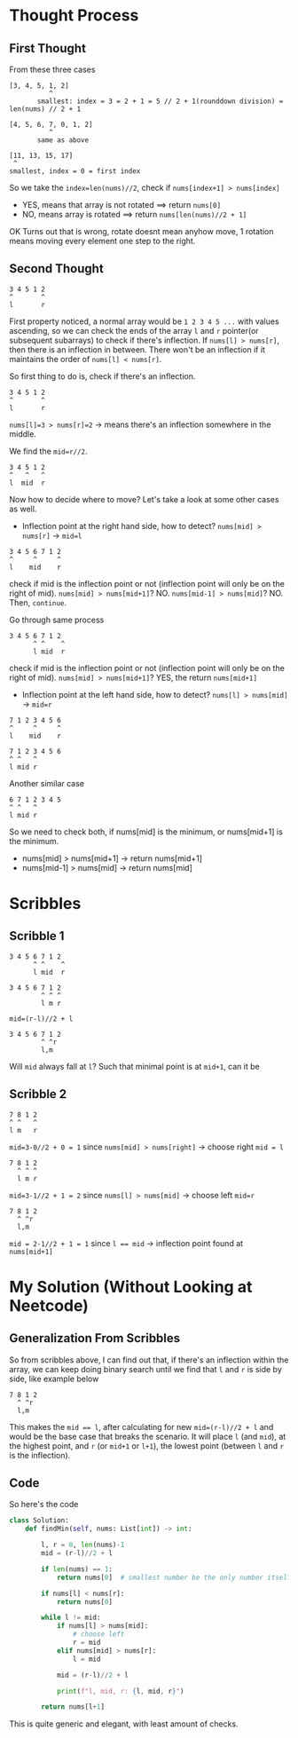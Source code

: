 # Thought Process
## First Thought
From these three cases
```
[3, 4, 5, 1, 2]
          ^
       smallest: index = 3 = 2 + 1 = 5 // 2 + 1(rounddown division) = len(nums) // 2 + 1

[4, 5, 6, 7, 0, 1, 2]
          ^
       same as above

[11, 13, 15, 17]
 ^
smallest, index = 0 = first index

```

So we take the `index=len(nums)//2`, check if `nums[index+1] > nums[index]`
- YES, means that array is not rotated ==> return `nums[0]`
- NO, means array is rotated ==> return `nums[len(nums)//2 + 1]`

OK Turns out that is wrong, rotate doesnt mean anyhow move, 1 rotation means moving every element one step to the right.

## Second Thought
```
3 4 5 1 2
^       ^
l       r
```

First property noticed, a normal array would be `1 2 3 4 5 ...` with values ascending, so we can check the ends of the array `l` and `r` pointer(or subsequent subarrays) to check if there's inflection. If `nums[l] > nums[r]`, then there is an inflection in between. There won't be an inflection if it maintains the order of `nums[l] < nums[r]`.

So first thing to do is, check if there's an inflection.
```
3 4 5 1 2
^       ^
l       r
```
`nums[l]=3 > nums[r]=2` &rarr; means there's an inflection somewhere in the middle.

We find the `mid=r//2`.
```
3 4 5 1 2
^   ^   ^
l  mid  r
```

Now how to decide where to move? Let's take a look at some other cases as well.
- Inflection point at the right hand side, how to detect? `nums[mid] > nums[r]` &rarr; `mid=l`
```
3 4 5 6 7 1 2
^     ^     ^
l    mid    r
```
check if mid is the inflection point or not (inflection point will only be on the right of mid). `nums[mid] > nums[mid+1]`? NO. `nums[mid-1] > nums[mid]`? NO. Then, `continue`.

Go through same process
```
3 4 5 6 7 1 2
      ^ ^    ^
      l mid  r
```
check if mid is the inflection point or not (inflection point will only be on the right of mid). `nums[mid] > nums[mid+1]`? YES, the return `nums[mid+1]`

- Inflection point at the left hand side, how to detect? `nums[l] > nums[mid]` &rarr; `mid=r`
```
7 1 2 3 4 5 6
^     ^     ^
l    mid    r
```

```
7 1 2 3 4 5 6
^ ^   ^
l mid r    
```
Another similar case
```
6 7 1 2 3 4 5 
^ ^   ^
l mid r    
```
So we need to check both, if nums[mid] is the minimum, or nums[mid+1] is the minimum.
- nums[mid] > nums[mid+1] &rarr; return nums[mid+1]
- nums[mid-1] > nums[mid] &rarr; return nums[mid]


# Scribbles
## Scribble 1
```
3 4 5 6 7 1 2
      ^ ^    ^
      l mid  r
```

```
3 4 5 6 7 1 2
        ^ ^ ^
        l m r
```

`mid=(r-l)//2 + l` 
```
3 4 5 6 7 1 2
        ^ ^r
        l,m
```

Will `mid` always fall at `l`? Such that minimal point is at `mid+1`, can it be

## Scribble 2
```
7 8 1 2
^ ^   ^
l m   r
```
`mid=3-0//2 + 0 = 1`
since `nums[mid] > nums[right]` &rarr; choose right
`mid = l`


```
7 8 1 2
  ^ ^ ^
  l m r
```
`mid=3-1//2 + 1 = 2`
since `nums[l] > nums[mid]` &rarr; choose left
`mid=r`

```
7 8 1 2
  ^ ^r
  l,m
```
`mid = 2-1//2 + 1 = 1`
since `l == mid` &rarr; inflection point found at `nums[mid+1]`

# My Solution (Without Looking at Neetcode)
## Generalization From Scribbles
So from scribbles above, I can find out that, if there's an inflection within the array, we can keep doing binary search until we find that `l` and `r` is side by side, like example below
```
7 8 1 2
  ^ ^r
  l,m
```

This makes the `mid == l`, after calculating for new `mid=(r-l)//2 + l` and would be the base case that breaks the scenario. It will place `l` (and `mid`), at the highest point, and `r` (or `mid+1` or `l+1`), the lowest point (between `l` and `r` is the inflection).

## Code
So here's the code
```python
class Solution:
    def findMin(self, nums: List[int]) -> int:

        l, r = 0, len(nums)-1
        mid = (r-l)//2 + l

        if len(nums) == 1:
            return nums[0]  # smallest number be the only number itself

        if nums[l] < nums[r]:
            return nums[0]

        while l != mid:
            if nums[l] > nums[mid]:
                # choose left
                r = mid
            elif nums[mid] > nums[r]:
                l = mid

            mid = (r-l)//2 + l

            print(f"l, mid, r: {l, mid, r}")

        return nums[l+1]
```

This is quite generic and elegant, with least amount of checks.